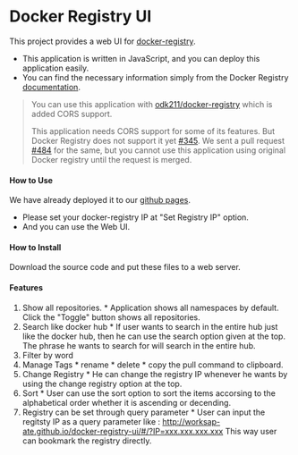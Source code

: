 # Docker Registry UI

This project provides a web UI for [docker-registry](https://github.com/dotcloud/docker-registry).


* This application is written in JavaScript, and you can deploy this application easily.
* You can find the necessary information simply from the Docker Registry [documentation](https://docs.docker.com/reference/api/registry_api/).

> You can use this application with [odk211/docker-registry](https://registry.hub.docker.com/u/odk211/docker-registry/) which is added CORS support.
>
> This application needs CORS support for some of its features. But Docker Registry does not support it yet [#345](https://github.com/dotcloud/docker-registry/pull/345). We sent a pull request [#484](https://github.com/dotcloud/docker-registry/pull/484) for the same, but you cannot use this application using original Docker registry until the request is merged.

#### How to Use

We have already deployed it to our [github pages](http://worksap-ate.github.io/docker-registry-ui/#/).

- Please set your docker-registry IP at "Set Registry IP" option. 
- And you can use the Web UI.

#### How to Install

Download the source code and put these files to a web server.

#### Features

  1. Show all repositories.
    * Application shows all namespaces by default. Click the "Toggle" button shows all repositories. 
  1. Search like docker hub
    * If user wants to search in the entire hub just like the docker hub, then he can use the search option given at the top. The phrase he wants to search for will search in the entire hub.
  1. Filter by word
  1. Manage Tags
    * rename
    * delete
    * copy the pull command to clipboard.
  1. Change Registry
    * He can change the registry IP whenever he wants by using the change registry option at the top.
  1. Sort
    * User can use the sort option to sort the items accorsing to the alphabetical order whether it is ascending or decending.
  1. Registry can be set through query parameter
    * User can input the regitsty IP as a query parameter like : http://worksap-ate.github.io/docker-registry-ui/#/?IP=xxx.xxx.xxx.xxx
      This way user can bookmark the registry directly.
